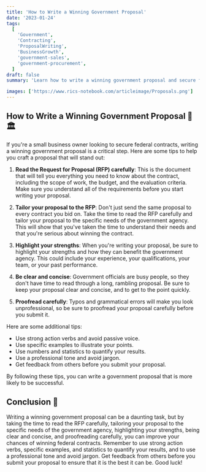 ```yaml
---
title: 'How to Write a Winning Government Proposal'
date: '2023-01-24'
tags:
  [
    'Government',
    'Contracting',
    'ProposalWriting',
    'BusinessGrowth',
    'government-sales',
    'government-procurement',
  ]
draft: false
summary: 'Learn how to write a winning government proposal and secure federal contracts for your small business. 💼🏛️'

images: ['https://www.rics-notebook.com/articleimage/Proposals.png']
---
```


## How to Write a Winning Government Proposal 💼🏛️

If you're a small business owner looking to secure federal contracts, writing a
winning government proposal is a critical step. Here are some tips to help you
craft a proposal that will stand out:

1. **Read the Request for Proposal (RFP) carefully**: This is the document that
   will tell you everything you need to know about the contract, including the
   scope of work, the budget, and the evaluation criteria. Make sure you
   understand all of the requirements before you start writing your proposal.

2. **Tailor your proposal to the RFP**: Don't just send the same proposal to
   every contract you bid on. Take the time to read the RFP carefully and tailor
   your proposal to the specific needs of the government agency. This will show
   that you've taken the time to understand their needs and that you're serious
   about winning the contract.

3. **Highlight your strengths**: When you're writing your proposal, be sure to
   highlight your strengths and how they can benefit the government agency. This
   could include your experience, your qualifications, your team, or your past
   performance.

4. **Be clear and concise**: Government officials are busy people, so they don't
   have time to read through a long, rambling proposal. Be sure to keep your
   proposal clear and concise, and to get to the point quickly.

5. **Proofread carefully**: Typos and grammatical errors will make you look
   unprofessional, so be sure to proofread your proposal carefully before you
   submit it.

Here are some additional tips:

- Use strong action verbs and avoid passive voice.
- Use specific examples to illustrate your points.
- Use numbers and statistics to quantify your results.
- Use a professional tone and avoid jargon.
- Get feedback from others before you submit your proposal.

By following these tips, you can write a government proposal that is more likely
to be successful.

## Conclusion 🎉

Writing a winning government proposal can be a daunting task, but by taking the
time to read the RFP carefully, tailoring your proposal to the specific needs of
the government agency, highlighting your strengths, being clear and concise, and
proofreading carefully, you can improve your chances of winning federal
contracts. Remember to use strong action verbs, specific examples, and
statistics to quantify your results, and to use a professional tone and avoid
jargon. Get feedback from others before you submit your proposal to ensure that
it is the best it can be. Good luck!
